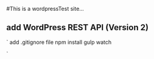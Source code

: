#This is a wordpressTest site...

## add WordPress REST API (Version 2)


`
add .gitignore file
npm install
gulp watch

`
